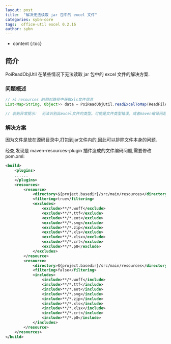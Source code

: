 ```yaml
---
layout: post
title:  "解决无法读取 jar 包中的 excel 文件"
categories: sybn-core
tags:  office-util excel 0.2.16
author: sybn
---
```


* content
{:toc}

## 简介

PoiReadObjUtil 在某些情况下无法读取 jar 包中的 excel 文件的解决方案.




### 问题概述


```java
// 从 resources 的相对路径中获取xls文件信息
List<Map<String, Object>> data = PoiReadObjUtil.readExcelToMap(ReadFileUtil.read("file/test.xls", getClass()));

// 收到异常提示:  无法识别此excel文件的类型。可能是文件类型错误，或者maven编译问题。
```

### 解决方案

因为文件是放在源码目录中,打包到jar文件内的,因此可以排除文件本身的问题.

经查,发现是 maven-resources-plugin 插件造成的文件编码问题,需要修改pom.xml:

```xml
<build>
	<plugins>
	......
	</plugins>
	<resources>
		<resource>
			<directory>${project.basedir}/src/main/resources</directory>
			<filtering>true</filtering>
			<excludes>
				<exclude>**/*.woff</exclude>
				<exclude>**/*.ttf</exclude>
				<exclude>**/*.eot</exclude>
				<exclude>**/*.svg</exclude>
				<exclude>**/*.zip</exclude>
				<exclude>**/*.xls</exclude>
				<exclude>**/*.xlsx</exclude>
				<exclude>**/*.crt</exclude>
				<exclude>**/*.p8</exclude>
			</excludes>
		</resource>
		<resource>
			<directory>${project.basedir}/src/main/resources</directory>
			<filtering>false</filtering>
			<includes>
				<include>**/*.woff</include>
				<include>**/*.ttf</include>
				<include>**/*.eot</include>
				<include>**/*.svg</include>
				<include>**/*.zip</include>
				<include>**/*.xls</include>
				<include>**/*.xlsx</include>
				<include>**/*.crt</include>
				<include>**/*.p8</include>
			</includes>
		</resource>
	</resources>
</build>
```
